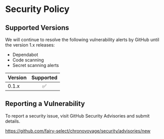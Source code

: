 # Security Policy

## Supported Versions

We will continue to resolve the following vulnerability alerts by GitHub until the version 1.x releases:

- Dependabot
- Code scanning
- Secret scanning alerts

| Version |     Supported      |
|---------|:------------------:|
| 0.1.x   | :white_check_mark: |

## Reporting a Vulnerability

To report a security issue, visit GitHub Security Advisories and submit details.

https://github.com/fairy-select/chronovoyage/security/advisories/new
